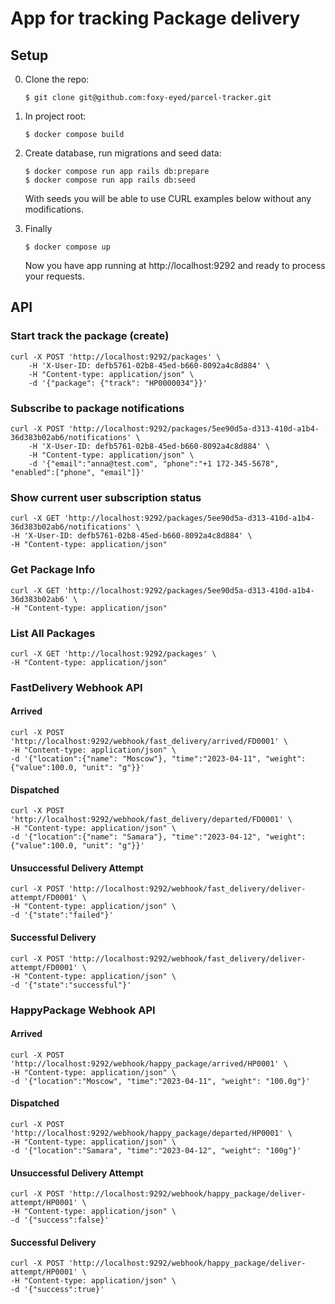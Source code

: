 # App for tracking Package delivery

## Setup
0. Clone the repo:
    ```
    $ git clone git@github.com:foxy-eyed/parcel-tracker.git
    ```
1. In project root:
    ```
    $ docker compose build
    ```
2. Create database, run migrations and seed data:
    ```
    $ docker compose run app rails db:prepare
    $ docker compose run app rails db:seed
    ```
    With seeds you will be able to use CURL examples below without any modifications.

3. Finally
    ```
    $ docker compose up
    ```
    Now you have app running at http://localhost:9292 and ready to process your requests.

## API

### Start track the package (create)
```
curl -X POST 'http://localhost:9292/packages' \
    -H 'X-User-ID: defb5761-02b8-45ed-b660-8092a4c8d884' \
    -H "Content-type: application/json" \
    -d '{"package": {"track": "HP0000034"}}'
```

### Subscribe to package notifications
```
curl -X POST 'http://localhost:9292/packages/5ee90d5a-d313-410d-a1b4-36d383b02ab6/notifications' \
    -H 'X-User-ID: defb5761-02b8-45ed-b660-8092a4c8d884' \
    -H "Content-type: application/json" \
    -d '{"email":"anna@test.com", "phone":"+1 172-345-5678", "enabled":["phone", "email"]}'
```

### Show current user subscription status
```
curl -X GET 'http://localhost:9292/packages/5ee90d5a-d313-410d-a1b4-36d383b02ab6/notifications' \
-H 'X-User-ID: defb5761-02b8-45ed-b660-8092a4c8d884' \
-H "Content-type: application/json"
```

### Get Package Info
```
curl -X GET 'http://localhost:9292/packages/5ee90d5a-d313-410d-a1b4-36d383b02ab6' \
-H "Content-type: application/json"
```

### List All Packages
```
curl -X GET 'http://localhost:9292/packages' \
-H "Content-type: application/json"
```

### FastDelivery Webhook API

#### Arrived
```
curl -X POST 'http://localhost:9292/webhook/fast_delivery/arrived/FD0001' \
-H "Content-type: application/json" \
-d '{"location":{"name": "Moscow"}, "time":"2023-04-11", "weight": {"value":100.0, "unit": "g"}}'
```

#### Dispatched
```
curl -X POST 'http://localhost:9292/webhook/fast_delivery/departed/FD0001' \
-H "Content-type: application/json" \
-d '{"location":{"name": "Samara"}, "time":"2023-04-12", "weight": {"value":100.0, "unit": "g"}}'
```

#### Unsuccessful Delivery Attempt
```
curl -X POST 'http://localhost:9292/webhook/fast_delivery/deliver-attempt/FD0001' \
-H "Content-type: application/json" \
-d '{"state":"failed"}'
```

#### Successful Delivery
```
curl -X POST 'http://localhost:9292/webhook/fast_delivery/deliver-attempt/FD0001' \
-H "Content-type: application/json" \
-d '{"state":"successful"}'
```

### HappyPackage Webhook API

#### Arrived
```
curl -X POST 'http://localhost:9292/webhook/happy_package/arrived/HP0001' \
-H "Content-type: application/json" \
-d '{"location":"Moscow", "time":"2023-04-11", "weight": "100.0g"}'
```

#### Dispatched
```
curl -X POST 'http://localhost:9292/webhook/happy_package/departed/HP0001' \
-H "Content-type: application/json" \
-d '{"location":"Samara", "time":"2023-04-12", "weight": "100g"}'
```

#### Unsuccessful Delivery Attempt
```
curl -X POST 'http://localhost:9292/webhook/happy_package/deliver-attempt/HP0001' \
-H "Content-type: application/json" \
-d '{"success":false}'
```

#### Successful Delivery
```
curl -X POST 'http://localhost:9292/webhook/happy_package/deliver-attempt/HP0001' \
-H "Content-type: application/json" \
-d '{"success":true}'
```
